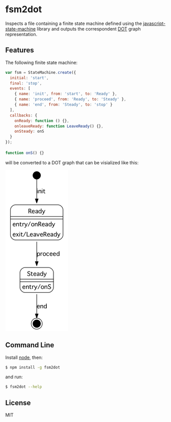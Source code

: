 # fsm2dot

Inspects a file containing a finite state machine defined using the [javascript-state-machine](https://github.com/jakesgordon/javascript-state-machine) library and outputs the correspondent [DOT](http://www.graphviz.org/doc/info/lang.html) graph representation.

## Features

The following finite state machine:

```javascript
var fsm = StateMachine.create({
  initial: 'start',
  final: 'stop',
  events: [
    { name: 'init', from: 'start', to: 'Ready' },
    { name: 'proceed', from: 'Ready', to: 'Steady' },
    { name: 'end', from: 'Steady', to: 'stop' }
  ],
  callbacks: {
    onReady: function () {},
    onleaveReady: function LeaveReady() {},
    onSteady: onS
  }
});
  
function onS() {}
```

will be converted to a DOT graph that can be visialized like this:

![Image](example/fsm.png)

## Command Line

Install [node](http://nodejs.org/), then:

```bash
$ npm install -g fsm2dot
```

and run:

```bash
$ fsm2dot --help
```

## License

MIT
